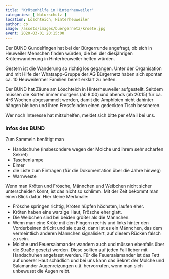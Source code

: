 ```yaml
---
title: "Krötenhilfe in Hinterheuweiler"
categories: [ Naturschutz ]
location: Löschteich, Hinterheuweiler
author: co
image: /assets/images/buergernetz/kroete.jpg
event: 2020-03-01 20:15:00
---
```

Der BUND Gundelfingen hat bei der Bürgerrunde angefragt, ob sich in Heuweiler Menschen finden würden, die bei der diesjährigen Krötenwanderung in Hinterheuweiler helfen würden.

Gestern ist die Wanderung so richtig los gegangen. Unter der Organisation und mit Hilfe der Whatsapp-Gruppe der AG Bürgernetz haben sich spontan ca. 10 Heuweilermer Familien bereit erklärt zu helfen.

Der BUND hat Zäune am Löschteich in Hinterheuweiler aufgestellt. Seitdem müssen die Körten immer morgens (ab 8:00) und abends (ab 20:15) für ca. 4-6 Wochen abgesammelt werden, damit die Amphibien nicht dahinter hängen bleiben und ihren Fressfeinden einen gedeckten Tisch bescheren.

Wer noch Interesse hat mitzuhelfen, meldet sich bitte per eMail bei uns.
 
### Infos des BUND

Zum Sammeln benötigt man

- Handschuhe (insbesondere wegen der Molche und ihrem sehr scharfen Sekret)
- Taschenlampe
- Eimer
- die Liste zum Eintragen (für die Dokumentation über die Jahre hinweg)
- Warnweste
 
Wenn man Kröten und Frösche, Männchen und Weibchen nicht sicher unterscheiden könnt, ist das nicht so schlimm. Mit der Zeit bekommt man einen Blick dafür. Hier kleine Merkmale:

- Frösche springen richtig, Kröten hüpfen höchsten, laufen eher.
- Kröten haben eine warzige Haut, Frösche eher glatt.
- Die Weibchen sind bei beiden größer als die Männchen.
- Wenn man eine Kröte mit den Fingern rechts und links hinter den Vorderbeinen drückt und sie quakt, dann ist es ein Männchen, das dem vermeintlich anderen Männchen signalisiert, auf diesem Rücken falsch zu sein.
- Molche und Feuersalamander wandern auch und müssen ebenfalls über die Straße gesetzt werden. Diese sollten auf jeden Fall lieber mit Handschuhen angefasst werden. Für die Feuersalamander ist das Fett auf unserer Haut schädlich und bei uns kann das Sekret der Molche und Salamander Augenreizungen u.ä. hervorrufen, wenn man sich unbewusst die Augen reibt.
